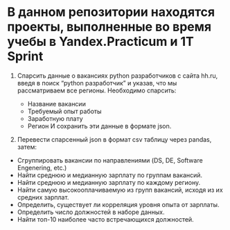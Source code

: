 # В данном репозитории находятся проекты, выполненные во время учебы в Yandex.Practicum и 1T Sprint

1. Cпарсить данные о вакансиях python разработчиков с сайта hh.ru, введя в поиск “python разработчик” и указав, что мы рассматриваем все регионы. Необходимо спарсить:
	* Название вакансии
	* Требуемый опыт работы
	* Заработную плату
	* Регион
И сохранить эти данные в формате json.

2. Перевести спарсенный json в формат csv таблицу через pandas, затем:

* Сгруппировать вакансии по направлениями (DS, DE, Software Engenering, etc.)
* Найти среднюю и медианную зарплату по группам вакансий.
* Найти среднюю и медианную зарплату по каждому региону.
* Найти самую высокооплачиваемую из групп вакансий, исходя из их средних зарплат.
* Определить, существует ли корреляция уровня опыта от зарплаты.
* Определить число должностей в наборе данных.
* Найти топ-10 наиболее часто встречающихся должностей.

